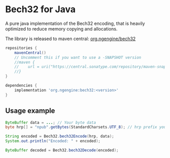 # Bech32 for Java

A pure java implementation of the Bech32 encoding, that is heavily optimized to reduce memory copying and allocations.


The library is released to maven central: [org.ngengine/bech32](https://central.sonatype.com/artifact/org.ngengine/bech32)
```gradle
repositories {
    mavenCentral()
    // Uncomment this if you want to use a -SNAPSHOT version
    //maven { 
    //    url = uri("https://central.sonatype.com/repository/maven-snapshots")
    //}
}

dependencies {
    implementation 'org.ngengine:bech32:<version>'
}

```

## Usage example

```java
ByteBuffer data = ...; // Your byte data
byte hrp[] = "npub".getBytes(StandardCharsets.UTF_8); // hrp prefix you want to use

String encoded = Bech32.bech32Encode(hrp, data);
System.out.println("Encoded: " + encoded);

ByteBuffer decoded = Bech32.bech32Decode(encoded);
```